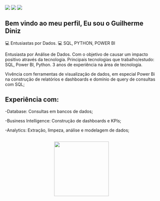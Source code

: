   <div> 
  <a href="https://www.instagram.com/_caetg/" target="_blank"><img src="https://img.shields.io/badge/-Instagram-%23E4405F?style=for-the-badge&logo=instagram&logoColor=white" target="_blank"></a>
  <a href = "mailto:guilhermecaetanodiniz@gmail.com"><img src="https://img.shields.io/badge/-Gmail-%23333?style=for-the-badge&logo=gmail&logoColor=white" target="_blank"></a>
  <a href="https://www.linkedin.com/in/guilherme-c-diniz-786111143/" target="_blank"><img src="https://img.shields.io/badge/-LinkedIn-%230077B5?style=for-the-badge&logo=linkedin&logoColor=white" target="_blank"></a> 


## Bem vindo ao meu perfil, Eu sou o Guilherme Diniz

💻 Entusiastas por Dados.
💻 SQL, PYTHON, POWER BI

Entusiasta por Análise de Dados. Com o objetivo de causar um impacto positivo através da tecnologia. Principais tecnologias que trabalho/estudo: SQL, Power BI, Python.
3 anos de experiência na área de tecnologia.

Vivência com ferramentas de visualização de dados, em especial Power Bi na construção de relatórios e dashboards e domínio de query de consultas com SQL;
##


## Experiência com:

-Database: Consultas em bancos de dados;

-Business Intelligence: Construção de dashboards e KPIs;

-Analytics: Extração, limpeza, análise e modelagem de dados;

##

<div align="center">
  <a href="https://github.com/GuilhermeCDiniz">
  <img height="180em" src="https://github-readme-stats.vercel.app/api?username=GuilhermeCDiniz&show_icons=true&theme=github_dark&include_all_commits=true&count_private=true"/>

  ##
  
 
